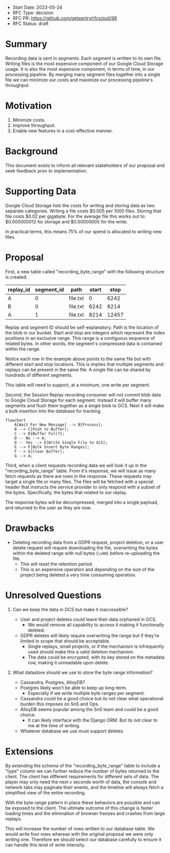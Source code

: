 - Start Date: 2023-05-24
- RFC Type: decision
- RFC PR: https://github.com/getsentry/rfcs/pull/98
- RFC Status: draft

# Summary

Recording data is sent in segments. Each segment is written to its own file. Writing files is the most expensive component of our Google Cloud Storage usage. It is also the most expensive component, in terms of time, in our processing pipeline. By merging many segment files together into a single file we can minimize our costs and maximize our processing pipeline's throughput.

# Motivation

1. Minimize costs.
2. Improve throughput.
3. Enable new features in a cost-effective manner.

# Background

This document exists to inform all relevant stakeholders of our proposal and seek feedback prior to implementation.

# Supporting Data

Google Cloud Storage lists the costs for writing and storing data as two separate categories. Writing a file costs $0.005 per 1000 files. Storing that file costs $0.02 per gigabyte. For the average file this works out to: $0.000000012 for storage and $0.00000005 for the write.

In practical terms, this means 75% of our spend is allocated to writing new files.

# Proposal

First, a new table called "recording_byte_range" with the following structure is created:

| replay_id | segment_id | path     | start | stop  |
| --------- | ---------- | -------- | ----- | ----- |
| A         | 0          | file.txt | 0     | 6242  |
| B         | 0          | file.txt | 6242  | 8214  |
| A         | 1          | file.txt | 8214  | 12457 |

Replay and segment ID should be self-explanatory.  Path is the location of the blob in our bucket.  Start and stop are integers which represent the index positions in an exclusive range. This range is a contiguous sequence of related bytes. In other words, the segment's compressed data is contained within the range.

Notice each row in the example above points to the same file but with different start and stop locations. This is implies that multiple segments and replays can be present in  the same file. A single file can be shared by hundreds of different segments.

This table will need to support, at a minimum, one write per segment.

Second, the Session Replay recording consumer will not _commit_ blob data to Google Cloud Storage for each segment. Instead it will buffer many segments and flush them together as a single blob to GCS. Next it will make a bulk insertion into the database for tracking.

```mermaid
flowchart
    A[Wait For New Message] --> B[Process];
    B --> C[Push to Buffer];
    C --> D{Buffer Full?};
    D -- No --> A;
    D -- Yes --> E[Write Single File to GCS];
    E --> F[Bulk Insert Byte Ranges];
    F --> G[Clear Buffer];
    G --> A;
```

Third, when a client requests recording data we will look it up in the "recording_byte_range" table. From it's response, we will issue as many fetch requests as there are rows in the response. These requests may target a single file or many files. The files will be fetched with a special header that instructs the service provider to only respond with a subset of the bytes. Specifically, the bytes that related to our replay.

The response bytes will be decompressed, merged into a single payload, and returned to the user as they are now.

# Drawbacks

- Deleting recording data from a GDPR request, project deletion, or a user delete request will require downloading the file, overwriting the bytes within the deleted range with null bytes (`\x00`) before re-uploading the file.
  - This will reset the retention period.
  - This is an expensive operation and depending on the size of the project being deleted a very time consuming operation.

# Unresolved Questions

1. Can we keep the data in GCS but make it inaccessible?

   - User and project deletes could leave their data orphaned in GCS.
     - We would remove all capability to access it making it functionally deleted.
   - GDPR deletes will likely require overwriting the range but if they're limited in scope that should be acceptable.
     - Single replays, small projects, or if the mechanism is infrequently used should make this a valid deletion mechanism.
     - The data could be encrypted, with its key stored on the metadata row, making it unreadable upon delete.

2. What datastore should we use to store the byte range information?

   - Cassandra, Postgres, AlloyDB?
   - Postgres likely won't be able to keep up long-term.
     - Especially if we write multiple byte ranges per segment.
   - Cassandra could be a good choice but its not clear what operational burden this imposes on SnS and Ops.
   - AlloyDB seems popular among the SnS team and could be a good choice.
     - It can likely interface with the Django ORM. But its not clear to me at the time of writing.
   - Whatever database we use must support deletes.

# Extensions

By extending the schema of the "recording_byte_range" table to include a "type" column we can further reduce the number of bytes returned to the client. The client has different requirements for different sets of data. The player may only need the next `n` seconds worth of data, the console and network tabs may paginate their events, and the timeline will always fetch a simplified view of the entire recording.

With the byte range pattern in place these behaviors are possible and can be exposed to the client. The ultimate outcome of this change is faster loading times and the elimination of browser freezes and crashes from large replays.

This will increase the number of rows written to our database table. We would write four rows whereas with the original proposal we were only writing one. Therefore we should select our database carefully to ensure it can handle this level of write intensity.
